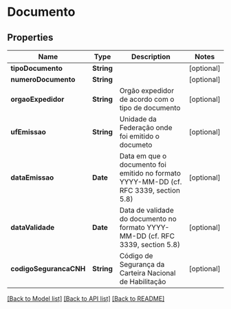 # Documento

## Properties
Name | Type | Description | Notes
------------ | ------------- | ------------- | -------------
**tipoDocumento** | **String** |  | [optional] 
**numeroDocumento** | **String** |  | [optional] 
**orgaoExpedidor** | **String** | Orgão expedidor de acordo com o tipo de documento | [optional] 
**ufEmissao** | **String** | Unidade da Federação onde foi emitido o documeto | [optional] 
**dataEmissao** | **Date** | Data em que o documento foi emitido no formato YYYY-MM-DD (cf. RFC 3339, section 5.8) | [optional] 
**dataValidade** | **Date** | Data de validade do documento no formato YYYY-MM-DD (cf. RFC 3339, section 5.8) | [optional] 
**codigoSegurancaCNH** | **String** | Código de Segurança da Carteira Nacional de Habilitação | [optional] 

[[Back to Model list]](../README.md#documentation-for-models) [[Back to API list]](../README.md#documentation-for-api-endpoints) [[Back to README]](../README.md)


